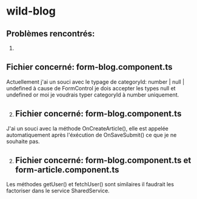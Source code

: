 # wild-blog

## Problèmes rencontrés:

1)
## Fichier concerné: form-blog.component.ts
 Actuellement j'ai un souci  avec le typage de categoryId: number | null | undefined 
 à cause de FormControl je dois accepter les types null et undefined or moi je voudrais typer categoryId à number uniquement.
 
2) ## Fichier concerné: form-blog.component.ts
J'ai un souci avec la méthode OnCreateArticle(), elle est appelée automatiquement après l'éxécution de OnSaveSubmit() ce que je ne souhaite pas.

2) ## Fichier concerné: form-blog.component.ts et form-article.component.ts
Les méthodes getUser() et fetchUser() sont similaires il faudrait les factoriser dans le service SharedService.